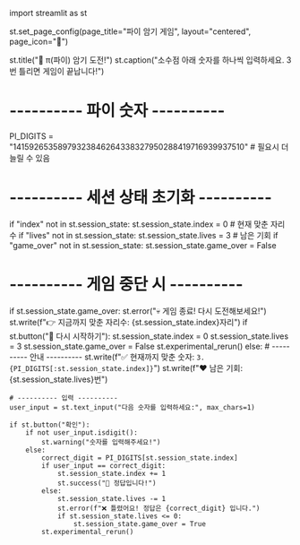 import streamlit as st

st.set_page_config(page_title="파이 암기 게임", layout="centered", page_icon="🧠")

st.title("🧠 π(파이) 암기 도전!")
st.caption("소수점 아래 숫자를 하나씩 입력하세요. 3번 틀리면 게임이 끝납니다!")

# ---------- 파이 숫자 ----------
PI_DIGITS = "14159265358979323846264338327950288419716939937510"  # 필요시 더 늘릴 수 있음

# ---------- 세션 상태 초기화 ----------
if "index" not in st.session_state:
    st.session_state.index = 0  # 현재 맞춘 자리수
if "lives" not in st.session_state:
    st.session_state.lives = 3  # 남은 기회
if "game_over" not in st.session_state:
    st.session_state.game_over = False

# ---------- 게임 중단 시 ----------
if st.session_state.game_over:
    st.error("💀 게임 종료! 다시 도전해보세요!")
    st.write(f"👉 지금까지 맞춘 자리수: {st.session_state.index}자리")
    if st.button("🔄 다시 시작하기"):
        st.session_state.index = 0
        st.session_state.lives = 3
        st.session_state.game_over = False
        st.experimental_rerun()
else:
    # ---------- 안내 ----------
    st.write(f"✅ 현재까지 맞춘 숫자: `3.{PI_DIGITS[:st.session_state.index]}`")
    st.write(f"❤️ 남은 기회: {st.session_state.lives}번")

    # ---------- 입력 ----------
    user_input = st.text_input("다음 숫자를 입력하세요:", max_chars=1)

    if st.button("확인"):
        if not user_input.isdigit():
            st.warning("숫자를 입력해주세요!")
        else:
            correct_digit = PI_DIGITS[st.session_state.index]
            if user_input == correct_digit:
                st.session_state.index += 1
                st.success("🎯 정답입니다!")
            else:
                st.session_state.lives -= 1
                st.error(f"❌ 틀렸어요! 정답은 {correct_digit} 입니다.")
                if st.session_state.lives <= 0:
                    st.session_state.game_over = True
            st.experimental_rerun()

